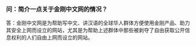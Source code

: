 ### 问：简介一点关于金刚中文网的情况？
答：金刚中文网是为帮助写中文、讲汉语的全球华人群体方便使用金刚产品、助力其安全上网而设立的网站，尤其是为帮助上述群体中那些被剥夺了自由获取公开信息权利的人们自由上网而设立的网站。
